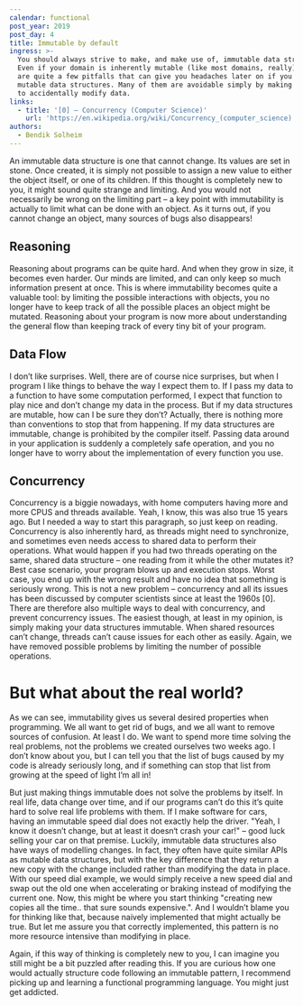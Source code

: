 ```yaml
---
calendar: functional
post_year: 2019
post_day: 4
title: Immutable by default
ingress: >-
  You should always strive to make, and make use of, immutable data structures.
  Even if your domain is inherently mutable (like most domains, really), there
  are quite a few pitfalls that can give you headaches later on if you also use
  mutable data structures. Many of them are avoidable simply by making it harder
  to accidentally modify data.
links:
  - title: '[0] – Concurrency (Computer Science)'
    url: 'https://en.wikipedia.org/wiki/Concurrency_(computer_science)'
authors:
  - Bendik Solheim
---
```

An immutable data structure is one that cannot change. Its values are set in stone. Once created, it is simply not possible to assign a new value to either the object itself, or one of its children. If this thought is completely new to you, it might sound quite strange and limiting. And you would not necessarily be wrong on the limiting part – a key point with immutability is actually to limit what can be done with an object. As it turns out, if you cannot change an object, many sources of bugs also disappears!

## Reasoning

Reasoning about programs can be quite hard. And when they grow in size, it becomes even harder. Our minds are limited, and can only keep so much information present at once. This is where immutability becomes quite a valuable tool: by limiting the possible interactions with objects, you no longer have to keep track of all the possible places an object might be mutated. Reasoning about your program is now more about understanding the general flow than keeping track of every tiny bit of your program.

## Data Flow

I don’t like surprises. Well, there are of course nice surprises, but when I program I like things to behave the way I expect them to. If I pass my data to a function to have some computation performed, I expect that function to play nice and don’t change my data in the process. But if my data structures are mutable, how can I be sure they don’t? Actually, there is nothing more than conventions to stop that from happening. If my data structures are immutable, change is prohibited by the compiler itself. Passing data around in your application is suddenly a completely safe operation, and you no longer have to worry about the implementation of every function you use.

## Concurrency

Concurrency is a biggie nowadays, with home computers having more and more CPUS and threads available. Yeah, I know, this was also true 15 years ago. But I needed a way to start this paragraph, so just keep on reading. Concurrency is also inherently hard, as threads might need to synchronize, and sometimes even needs access to shared data to perform their operations. What would happen if you had two threads operating on the same, shared data structure – one reading from it while the other mutates it? Best case scenario, your program blows up and execution stops. Worst case, you end up with the wrong result and have no idea that something is seriously wrong. This is not a new problem – concurrency and all its issues has been discussed by computer scientists since at least the 1960s [0]. There are therefore also multiple ways to deal with concurrency, and prevent concurrency issues. The easiest though, at least in my opinion, is simply making your data structures immutable. When shared resources can’t change, threads can’t cause issues for each other as easily. Again, we have removed possible problems by limiting the number of possible operations.

# But what about the real world?

As we can see, immutability gives us several desired properties when programming. We all want to get rid of bugs, and we all want to remove sources of confusion. At least I do. We want to spend more time solving the real problems, not the problems we created ourselves two weeks ago. I don’t know about you, but I can tell you that the list of bugs caused by my code is already seriously long, and if something can stop that list from growing at the speed of light I’m all in!

But just making things immutable does not solve the problems by itself. In real life, data change over time, and if our programs can’t do this it’s quite hard to solve real life problems with them. If I make software for cars, having an immutable speed dial does not exactly help the driver. "Yeah, I know it doesn’t change, but at least it doesn‘t crash your car!" – good luck selling your car on that premise. Luckily, immutable data structures also have ways of modelling changes. In fact, they often have quite similar APIs as mutable data structures, but with the key difference that they return a new copy with the change included rather than modifying the data in place. With our speed dial example, we would simply receive a new speed dial and swap out the old one when accelerating or braking instead of modifying the current one. Now, this might be where you start thinking "creating new copies all the time.. that sure sounds expensive.". And I wouldn’t blame you for thinking like that, because naively implemented that might actually be true. But let me assure you that correctly implemented, this pattern is no more resource intensive than modifying in place.

Again, if this way of thinking is completely new to you, I can imagine you still might be a bit puzzled after reading this. If you are curious how one would actually structure code following an immutable pattern, I recommend picking up and learning a functional programming language. You might just get addicted.

